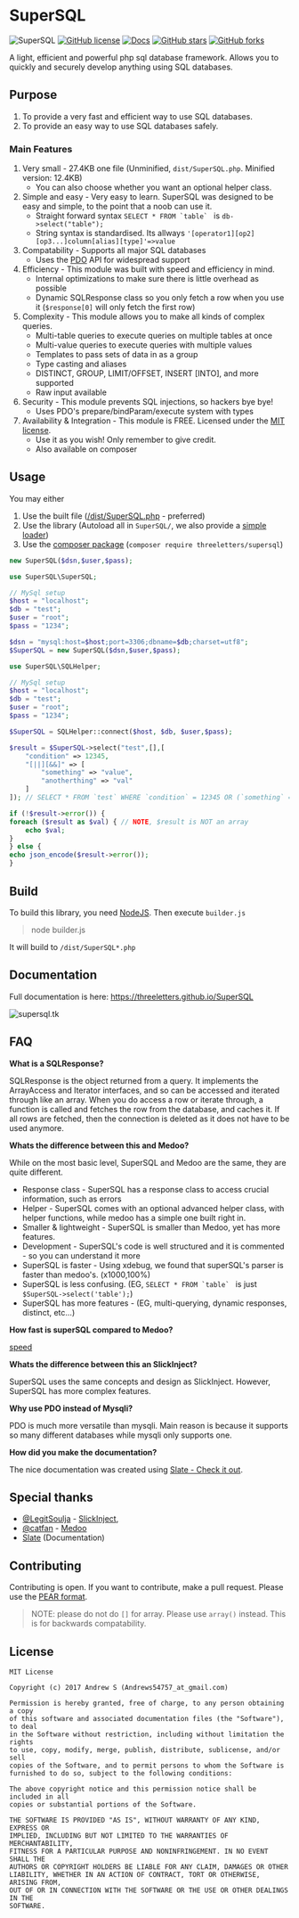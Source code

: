 # SuperSQL
![SuperSQL](https://img.shields.io/badge/SuperSQL-v1.1.5-brightgreen.svg)
[![GitHub license](https://img.shields.io/badge/license-MIT-blue.svg)](https://raw.githubusercontent.com/ThreeLetters/SuperSQL/master/LICENSE)
[![Docs](https://img.shields.io/badge/Docs-Github-blue.svg)](https://threeletters.github.io/SuperSQL)
[![GitHub stars](https://img.shields.io/github/stars/ThreeLetters/SuperSQL.svg)](https://github.com/ThreeLetters/SuperSQL/stargazers)
[![GitHub forks](https://img.shields.io/github/forks/ThreeLetters/SuperSQL.svg)](https://github.com/ThreeLetters/SuperSQL/network)


A light, efficient and powerful php sql database framework. Allows you to quickly and securely develop anything using SQL databases.

## Purpose

1. To provide a very fast and efficient way to use SQL databases.
2. To provide an easy way to use SQL databases safely.

### Main Features

1. Very small - 27.4KB one file (Unminified, `dist/SuperSQL.php`. Minified version: 12.4KB)
    * You can also choose whether you want an optional helper class.
2. Simple and easy - Very easy to learn. SuperSQL was designed to be easy and simple, to the point that a noob can use it.
    * Straight forward syntax ```SELECT * FROM `table` ``` is `db->select("table");`
    * String syntax is standardised. Its allways `'[operator1][op2][op3...]column[alias][type]'=>value`
3. Compatability - Supports all major SQL databases
    * Uses the [PDO](http://php.net/manual/en/book.pdo.php) API for widespread support
4. Efficiency - This module was built with speed and efficiency in mind.
    * Internal optimizations to make sure there is little overhead as possible
    * Dynamic SQLResponse class so you only fetch a row when you use it (`$response[0]` will only fetch the first row)
5. Complexity - This module allows you to make all kinds of complex queries.
    * Multi-table queries to execute queries on multiple tables at once
    * Multi-value queries to execute queries with multiple values
    * Templates to pass sets of data in as a group
    * Type casting and aliases
    * DISTINCT, GROUP, LIMIT/OFFSET, INSERT [INTO], and more supported
    * Raw input available
6. Security - This module prevents SQL injections, so hackers bye bye!
    * Uses PDO's prepare/bindParam/execute system with types
7. Availability & Integration - This module is FREE. Licensed under the [MIT license](https://github.com/ThreeLetters/SuperSQL/blob/master/LICENSE).
    * Use it as you wish! Only remember to give credit.
    * Also available on composer

## Usage
You may either

1. Use the built file ([/dist/SuperSQL.php](https://github.com/ThreeLetters/SuperSQL/blob/master/dist/SuperSQL.php) - preferred)
2. Use the library (Autoload all in `SuperSQL/`, we also provide a [simple loader](https://github.com/ThreeLetters/SuperSQL/blob/master/autoload.php))
3. Use the [composer package](https://packagist.org/packages/threeletters/supersql) (`composer require threeletters/supersql`)

```php
new SuperSQL($dsn,$user,$pass);
```
```php
use SuperSQL\SuperSQL;

// MySql setup
$host = "localhost";
$db = "test";
$user = "root";
$pass = "1234";

$dsn = "mysql:host=$host;port=3306;dbname=$db;charset=utf8";
$SuperSQL = new SuperSQL($dsn,$user,$pass);
```

```php
use SuperSQL\SQLHelper;

// MySql setup
$host = "localhost";
$db = "test";
$user = "root";
$pass = "1234";

$SuperSQL = SQLHelper::connect($host, $db, $user,$pass);
```
```php
$result = $SuperSQL->select("test",[],[
    "condition" => 12345,
    "[||][&&]" => [
        "something" => "value",
        "anotherthing" => "val"
    ]
]); // SELECT * FROM `test` WHERE `condition` = 12345 OR (`something` = 'value' AND `anotherthing` = 'val')

if (!$result->error()) {
foreach ($result as $val) { // NOTE, $result is NOT an array
    echo $val;
}
} else {
echo json_encode($result->error());
}
```

## Build
To build this library, you need [NodeJS](https://nodejs.org/en/). Then execute `builder.js`

> node builder.js

It will build to `/dist/SuperSQL*.php`

## Documentation

Full documentation is here: https://threeletters.github.io/SuperSQL

![supersql.tk](https://user-images.githubusercontent.com/13282284/29477701-7e6385c6-8437-11e7-9e87-74a12393c49a.png)

## FAQ

**What is a SQLResponse?**

SQLResponse is the object returned from a query. It implements the ArrayAccess and Iterator interfaces, and so can be accessed and iterated through like an array. When you do access a row or iterate through, a function is called and fetches the row from the database, and caches it. If all rows are fetched, then the connection is deleted as it does not have to be used anymore.

**Whats the difference between this and Medoo?**

While on the most basic level, SuperSQL and Medoo are the same, they are quite different.

* Response class - SuperSQL has a response class to access crucial information, such as errors
* Helper - SuperSQL comes with an optional advanced helper class, with helper functions, while medoo has a simple one built right in.
* Smaller & lightweight - SuperSQL is smaller than Medoo, yet has more features.
* Development - SuperSQL's code is well structured and it is commented - so you can understand it more
* SuperSQL is faster - Using xdebug, we found that superSQL's parser is faster than medoo's. (x1000,100%)
* SuperSQL is less confusing. (EG, ``SELECT * FROM `table` `` is just `$SuperSQL->select('table');`)
* SuperSQL has more features - (EG, multi-querying, dynamic responses, distinct, etc...)

**How fast is superSQL compared to Medoo?**

[speed](https://user-images.githubusercontent.com/13282284/30243699-b4c76e32-957d-11e7-9bdb-ec96f53816b1.png)

**Whats the difference between this an SlickInject?**

SuperSQL uses the same concepts and design as SlickInject. However, SuperSQL has more complex features.

**Why use PDO instead of Mysqli?**

PDO is much more versatile than mysqli. Main reason is because it supports so many different databases while mysqli only supports one.

**How did you make the documentation?**

The nice documentation was created using [Slate - Check it out](https://github.com/lord/slate).

## Special thanks
* [@LegitSoulja](https://github.com/LegitSoulja) - [SlickInject](https://github.com/LegitSoulja/SlickInject), 
* [@catfan](https://github.com/catfan) - [Medoo](https://github.com/catfan/Medoo)
* [Slate](https://github.com/lord/slate) (Documentation)

## Contributing
Contributing is open. If you want to contribute, make a pull request. Please use the [PEAR format](https://pear.php.net/manual/en/standards.php).

> NOTE: 
> please do not do `[]` for array. Please use `array()` instead. This is for backwards compatability.

## License

```
MIT License

Copyright (c) 2017 Andrew S (Andrews54757_at_gmail.com)

Permission is hereby granted, free of charge, to any person obtaining a copy
of this software and associated documentation files (the "Software"), to deal
in the Software without restriction, including without limitation the rights
to use, copy, modify, merge, publish, distribute, sublicense, and/or sell
copies of the Software, and to permit persons to whom the Software is
furnished to do so, subject to the following conditions:

The above copyright notice and this permission notice shall be included in all
copies or substantial portions of the Software.

THE SOFTWARE IS PROVIDED "AS IS", WITHOUT WARRANTY OF ANY KIND, EXPRESS OR
IMPLIED, INCLUDING BUT NOT LIMITED TO THE WARRANTIES OF MERCHANTABILITY,
FITNESS FOR A PARTICULAR PURPOSE AND NONINFRINGEMENT. IN NO EVENT SHALL THE
AUTHORS OR COPYRIGHT HOLDERS BE LIABLE FOR ANY CLAIM, DAMAGES OR OTHER
LIABILITY, WHETHER IN AN ACTION OF CONTRACT, TORT OR OTHERWISE, ARISING FROM,
OUT OF OR IN CONNECTION WITH THE SOFTWARE OR THE USE OR OTHER DEALINGS IN THE
SOFTWARE.
```

